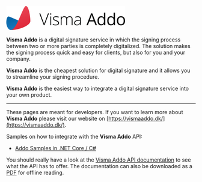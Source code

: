 ![Visma Addo](/assets/logo.png "Visma Addo")

**Visma Addo** is a digital signature service in which the signing process between two or more parties is completely digitalized. The solution makes the signing process quick and easy for clients, but also for you and your company.

**Visma Addo** is the cheapest solution for digital signature and it allows you to streamline your signing procedure.

**Visma Addo** is the easiest way to integrate a digital signature service into your own product.

---

These pages are meant for developers. If you want to learn more about **Visma Addo** please visit our website on [https://vismaaddo.dk/](https://vismaaddo.dk/).

Samples on how to integrate with the **Visma Addo** API:

* [Addo Samples in .NET Core / C#](https://github.com/vismaaddo/AddoSamples)

You should really have a look at the [Visma Addo API documentation](https://vismaaddo.github.io/vismaaddo/ADDO/index.html) to see what the API has to offer.
The documentation can also be downloaded as a [PDF](ADDO-APIDocumentation-AddoWebService-230421-0917-80.pdf) for offline reading.



